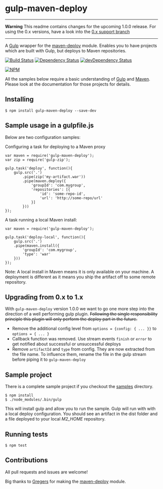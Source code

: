 gulp-maven-deploy
=================

***
**Warning** This readme contains changes for the upcoming 1.0.0 release. For using the 0.x versions, have a look into the [0.x support branch](https://github.com/micha149/gulp-maven-deploy/tree/support/0.x)
***

A [Gulp](//gulpjs.com/) wrapper for the [maven-deploy](https://www.npmjs.org/package/maven-deploy) module. Enables you to have projects which are built with Gulp, but deploys to Maven repositories.

[![Build Status](https://travis-ci.org/micha149/gulp-maven-deploy.svg?branch=master)](https://travis-ci.org/micha149/gulp-maven-deploy)
[![Dependency Status](https://david-dm.org/micha149/gulp-maven-deploy.svg)](https://david-dm.org/micha149/gulp-maven-deploy)
[![devDependency Status](https://david-dm.org/micha149/gulp-maven-deploy/dev-status.svg)](https://david-dm.org/micha149/gulp-maven-deploy#info=devDependencies)

[![NPM](https://nodei.co/npm/gulp-maven-deploy.png?stars=true&downloads=true)](https://npmjs.org/package/gulp-maven-deploy)

All the samples below require a basic understanding of [Gulp](//gulpjs.com/) and [Maven](http://maven.apache.org/). Please look at the documentation for those projects for details.

## Installing

    $ npm install gulp-maven-deploy --save-dev

## Sample usage in a gulpfile.js

Below are two configuration samples:

Configuring a task for deploying to a Maven proxy

    var maven = require('gulp-maven-deploy');
    var zip = require('gulp-zip');

    gulp.task('deploy', function(){
        gulp.src('.')
            .pipe(zip('my-artifact.war'))
            .pipe(maven.deploy({
                'groupId': 'com.mygroup',
                'repositories': [{
                    'id': 'some-repo-id',
                    'url': 'http://some-repo/url'
                }]
            }))
    });

A task running a local Maven install:

    var maven = require('gulp-maven-deploy');

    gulp.task('deploy-local', function(){
        gulp.src('.')
        .pipe(maven.install({
            'groupId': 'com.mygroup',
            'type': 'war'
        }))
    });

Note: A local install in Maven means it is only available on your machine. A deployment is different as it means you ship the artifact off to some remote repository.

## Upgrading from 0.x to 1.x

With `gulp-maven-deploy` version 1.0.0 we want to go one more step into the
direction of a well performing gulp plugin. ~~Following the single responsibility
principle this plugin will only perform the deploy part in the future.~~

- Remove the additional config level from `options = {config: { ... }}` to `options = { ... }`
- Callback function was removed. Use stream events `finish` or `error` to get notified about successful or unsuccessful deploys
- Remove `artifactId` and `type` from config. They are now extracted from the file name. To influence
them, rename the file in the gulp stream before piping it to `gulp-maven-deploy`

## Sample project

There is a complete sample project if you checkout the [samples](./samples) directory.

    $ npm install
    $ ./node_modules/.bin/gulp

This will install gulp and allow you to run the sample. Gulp will run with with a local deploy configuration. You should see an artifact in the dist folder and a file deployed to your local _M2_HOME_ repository.

## Running tests

    $ npm test

## Contributions

All pull requests and issues are welcome!

Big thanks to [Gregers](https://github.com/gregersrygg) for making the [maven-deploy](https://www.npmjs.org/package/maven-deploy) module.
